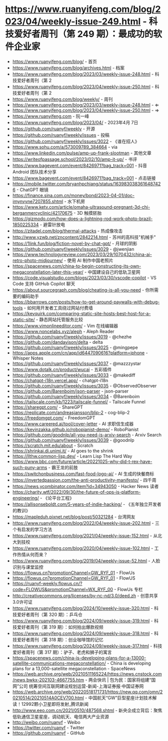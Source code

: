 # https://www.ruanyifeng.com/blog/2023/04/weekly-issue-249.html - 科技爱好者周刊（第 249 期）：最成功的软件企业家

- https://www.ruanyifeng.com/blog/ - 首页
- https://www.ruanyifeng.com/blog/archives.html - 档案
- https://www.ruanyifeng.com/blog/2023/03/weekly-issue-248.html - 科技爱好者周刊（第 2
- https://www.ruanyifeng.com/blog/2023/04/weekly-issue-250.html - 科技爱好者周刊（第 2
- https://www.ruanyifeng.com/blog/weekly/ - 周刊
- https://www.ruanyifeng.com/blog/2023/03/weekly-issue-248.html - ⇐
- https://www.ruanyifeng.com/blog/2023/04/weekly-issue-250.html - ⇒
- https://www.ruanyifeng.com - 阮一峰
- https://www.ruanyifeng.com/blog/2023/04/ - 2023年4月 7日
- https://github.com/ruanyf/weekly - 开源
- https://github.com/ruanyf/weekly/issues - 投稿
- https://github.com/ruanyf/weekly/issues/3022 - 《谁在招人》
- https://www.sohu.com/a/573009789_384664 - via
- https://www.linkedin.com/pulse/amp-up-frank-slootman - 其他文章
- https://writeofpassage.school/2023/02/10/amp-it-up/ - 书评
- https://www.bagevent.com/event/8426971?bag_track=001 - 抖音 Android 团队技术分享
- https://www.bagevent.com/event/8426971?bag_track=001 - 点击链接
- https://mobile.twitter.com/bryanhpchiang/status/1639830383616487426 - ChatGPT 眼镜
- https://finance.sina.com.cn/money/bond/2023-04-01/doc-imynvyne7207855.shtml - 水下机房
- https://www.ketv.com/article/omaha-ultrasound-pregnant-3d-chi-berganmercyclinic/42170675 - 3D 触摸胚胎
- https://gizmodo.com/how-does-a-lightning-rod-work-photo-brazil-1850225334 - 避雷针放电
- https://zitadel.com/blog/thermal-attacks - 热成像攻击
- http://www.yzwb.net/zncontent/2842214.html - 苏州的高科技"机械手"
- https://1link.fun/blog/fiction-novel-by-chat-gpt/ - 月球的阴影
- https://github.com/ruanyf/weekly/issues/3029 - @jwenjian
- https://www.technologyreview.com/2023/03/29/1070432/china-ai-retro-photo-midjourney/ - 使用 AI 制作中国老照片
- https://spacenews.com/china-to-begin-constructing-its-own-megaconstellation-later-this-year/ - 中国建设自己的低轨卫星网
- https://code.visualstudio.com/blogs/2023/03/30/vscode-copilot - VS Code 支持 GitHub Copilot 聊天
- https://about.sourcegraph.com/blog/cheating-is-all-you-need - 你所需要的编码助手
- https://bbarrows.com/posts/how-to-get-around-paywalls-with-debug-tools - 如何用开发者工具绕过网站付费墙
- https://kevquirk.com/comparing-static-site-hosts-best-host-for-a-static-site/ - 静态网站托管服务比较
- https://www.vimonlineeditor.com/ - Vim 在线编辑器
- https://www.noncelabs.xyz/aleph - Aleph Reader
- https://github.com/ruanyf/weekly/issues/3019 - @chezhe
- https://github.com/dandavison/delta - delta
- https://github.com/ruanyf/weekly/issues/3025 - @mingpepe
- https://apps.apple.com/cn/app/id6447090616?platform=iphone - Whisper Notes
- https://github.com/ruanyf/weekly/issues/3037 - @mazzzystar
- https://www.dotalk.cn/product/wucai - 五彩插件
- https://github.com/ruanyf/weekly/issues/3033 - @makediff
- https://chatgpt-i18n.vercel.app/ - chatgpt-i18n
- https://github.com/ruanyf/weekly/issues/3035 - @ObservedObserver
- https://github.com/Barenboim/json-parser - json-parser
- https://github.com/ruanyf/weekly/issues/3034 - @Barenboim
- https://tailscale.com/kb/1223/tailscale-funnel/ - Tailscale Funnel
- https://sharegpt.com/ - ShareGPT
- https://replicate.com/andreasjansson/blip-2 - cog-blip-2
- https://freedomgpt.com/ - FreedomGPT
- https://www.careered.ai/tool/cover-letter - AI 求职信生成器
- https://kevinzakka.github.io/robopianist-demo/ - RoboPianist
- https://github.com/goodnlp/all-you-need-is-arxiv-search - Arxiv Search
- https://github.com/ruanyf/weekly/issues/3039 - @goodnlp
- https://scratch.mit.edu/about - Scratch
- https://shrinkai.di.unimi.it/ - AI goes to the shrink
- https://llthw.common-lisp.dev/ - Learn Lisp The Hard Way
- https://www.bbc.com/future/article/20221025-why-did-t-rex-have-such-puny-arms - 霸王龙的前肢
- https://switchonbusiness.com/fast-food-logo-ai/ - AI 生成的快餐商标
- https://invertedpassion.com/the-anti-productivity-manifesto/ - 四千周
- https://news.ycombinator.com/item?id=34943050 - Hacker News 读者
- https://charity.wtf/2022/09/30/the-future-of-ops-is-platform-engineering/ - 《论平台工程》
- https://allisonseboldt.com/5-years-of-indie-hacking/ - 《五年独立开发者的教训》
- https://mapleduh.pixnet.net/blog/post/50321284 - 台湾网友
- https://www.ruanyifeng.com/blog/2022/04/weekly-issue-202.html - 三个有启发的学习方法
- https://www.ruanyifeng.com/blog/2021/04/weekly-issue-152.html - 从北大到技校
- https://www.ruanyifeng.com/blog/2020/04/weekly-issue-102.html - 工作热情从何而来？
- https://www.ruanyifeng.com/blog/2019/04/weekly-issue-52.html - 人脸识别与课堂监控
- https://flowus.cn?promotionChannel=GW_RYF_01 - FlowUs
- https://flowus.cn?promotionChannel=GW_RYF_01 - FlowUS
- https://ruanyf-weekly.flowus.cn/?code=FLOWUS&promotionChannel=WX_RYF_00 - FlowUs 专栏
- http://creativecommons.org/licenses/by-nc-nd/3.0/deed.zh - 创意共享3.0许可证
- https://www.ruanyifeng.com/blog/2024/10/weekly-issue-320.html - 科技爱好者周刊（第 320 期）：乒乓仓
- https://www.ruanyifeng.com/blog/2024/09/weekly-issue-319.html - 科技爱好者周刊（第 319 期）：如何拍出爆款视频
- https://www.ruanyifeng.com/blog/2024/09/weekly-issue-318.html - 科技爱好者周刊（第 318 期）：创业咖啡馆的记忆
- https://www.ruanyifeng.com/blog/2024/09/weekly-issue-317.html - 科技爱好者周刊（第 317 期）：驴子、老虎和狮子的寓言
- https://spacenews.com/china-is-developing-plans-for-a-13000-satellite-communications-megaconstellation/ - China is developing plans for a 13,000-satellite megaconstellation - SpaceNews
- https://web.archive.org/web/20210511165224/https://news.cnstock.com/news,bwkx-202103-4667755.htm - 两会快讯 | 包为民：国家将组建“国网”公司 统筹空间互联网建设规划运营-新闻-上海证券报·中国证券网
- https://web.archive.org/web/20220518171731/https://new.qq.com/omn/20210514/20210514A0CEV700.html - 中国航天“GW”巨型星座计划技术解读！12992颗小卫星即将发射_腾讯新闻
- http://www.eeo.com.cn/2021/0510/487568.shtml - 新央企成立背后：聚焦低轨通信卫星星座，调动航天、电信两大产业资源
- http://weibo.com/ruanyf - Weibo
- https://twitter.com/ruanyf - Twitter
- https://github.com/ruanyf - GitHub